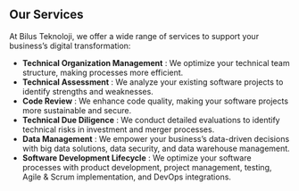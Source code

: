 ## Our Services

At Bilus Teknoloji, we offer a wide range of services to support your business’s 
digital transformation:

- **Technical Organization Management** : We optimize your technical team
  structure, making processes more efficient.
- **Technical Assessment** : We analyze your existing software projects to
  identify strengths and weaknesses.
- **Code Review** : We enhance code quality, making your software projects
  more sustainable and secure.
- **Technical Due Diligence** : We conduct detailed evaluations to identify
  technical risks in investment and merger processes.
- **Data Management** : We empower your business’s data-driven decisions with
  big data solutions, data security, and data warehouse management.
- **Software Development Lifecycle** : We optimize your software processes
  with product development, project management, testing, Agile &amp; Scrum
  implementation, and DevOps integrations.
